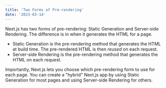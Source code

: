 ```yaml
---
title: 'Two Forms of Pre-rendering'
date: '2023-03-14'
---
```


Next.js has two forms of pre-rendering: Static Generation and Server-side Rendering. The difference is in when it generates the HTML for a page.

- Static Generation is the pre-rendering method that generates the HTML at build time. The pre-rendered HTML is then _reused_ on each request.
- Server-side Rendering is the pre-rendering method that generates the HTML on each request.

Importantly, Next.js lets you choose which pre-rendering form to use for each page. You can create a "hybrid" Next.js app by using Static Generation for most pages and using Server-side Rendering for others.